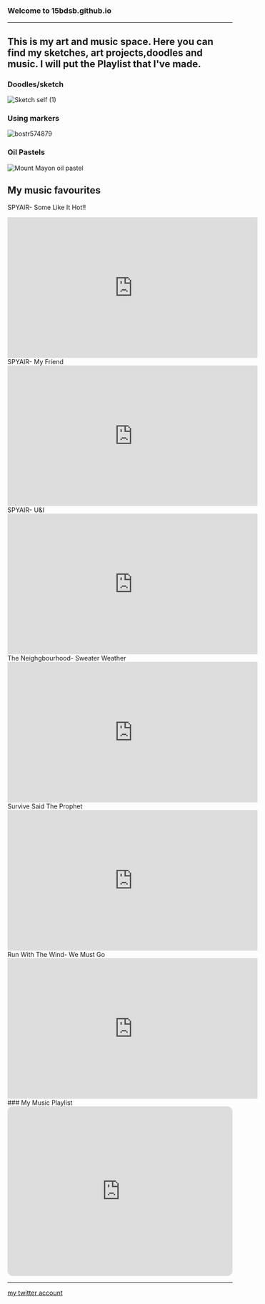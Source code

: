 ### Welcome to 15bdsb.github.io
---
## This is my art and music space. Here you can find my sketches, art projects,doodles and music. I will put the Playlist that I've made.

### Doodles/sketch
![Sketch self (1)](https://user-images.githubusercontent.com/118230257/202450044-fc97d398-4161-4f79-9673-cb7b834fedf9.jpg)




### Using markers
![bostr574879](https://user-images.githubusercontent.com/118230257/202325858-47d48bcd-81d0-49b8-8f75-dd767d7727d8.jpg)





### Oil Pastels
![Mount Mayon oil pastel](https://user-images.githubusercontent.com/118230257/202450335-d4c1d097-4307-43e8-98ad-8158173e5c3f.jpg)




## My music favourites
SPYAIR- Some Like It Hot!!
<iframe width="560" height="315" src="https://www.youtube.com/embed/gqsMJ1wezOY" title="YouTube video player" frameborder="0" allow="accelerometer; autoplay; clipboard-write; encrypted-media; gyroscope; picture-in-picture" allowfullscreen></iframe>
SPYAIR- My Friend
<iframe width="560" height="315" src="https://www.youtube.com/embed/_d5VFDsviHE" title="YouTube video player" frameborder="0" allow="accelerometer; autoplay; clipboard-write; encrypted-media; gyroscope; picture-in-picture" allowfullscreen></iframe>
SPYAIR- U&I
<iframe width="560" height="315" src="https://www.youtube.com/embed/zNzx2rgv1ag" title="YouTube video player" frameborder="0" allow="accelerometer; autoplay; clipboard-write; encrypted-media; gyroscope; picture-in-picture" allowfullscreen></iframe>
The Neighgbourhood- Sweater Weather
<iframe width="560" height="315" src="https://www.youtube.com/embed/GCdwKhTtNNw" title="YouTube video player" frameborder="0" allow="accelerometer; autoplay; clipboard-write; encrypted-media; gyroscope; picture-in-picture" allowfullscreen></iframe>
Survive Said The Prophet
<iframe width="560" height="315" src="https://www.youtube.com/embed/f9sBK5ZI2CQ" title="YouTube video player" frameborder="0" allow="accelerometer; autoplay; clipboard-write; encrypted-media; gyroscope; picture-in-picture" allowfullscreen></iframe>
Run With The Wind- We Must Go
<iframe width="560" height="315" src="https://www.youtube.com/embed/sQ2it_oB0WA" title="YouTube video player" frameborder="0" allow="accelerometer; autoplay; clipboard-write; encrypted-media; gyroscope; picture-in-picture" allowfullscreen></iframe>
### My Music Playlist
<iframe style="border-radius:12px" src="https://open.spotify.com/embed/playlist/7piTWmGNeXElZOamsknInS?utm_source=generator" width="100%" height="380" frameBorder="0" allowfullscreen="" allow="autoplay; clipboard-write; encrypted-media; fullscreen; picture-in-picture" loading="lazy"></iframe>

---
[my twitter account](https://twitter.com/Bd_monoe623)

